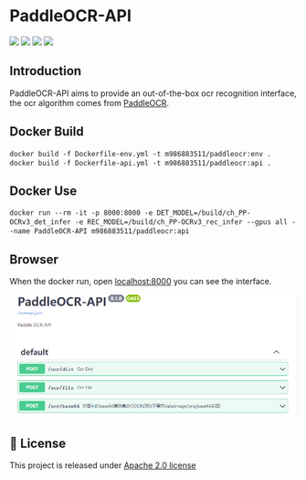 
# PaddleOCR-API
<p align="center">
<p align="left">
    <a href="./LICENSE"><img src="https://img.shields.io/badge/license-Apache%202-dfd.svg"></a>
    <a href=""><img src="https://img.shields.io/badge/python-3.7+-aff.svg"></a>
    <a href=""><img src="https://img.shields.io/badge/os-linux%2C%20win%2C%20mac-pink.svg"></a>
    <a href="https://github.com/PaddlePaddle/PaddleOCR/stargazers"><img src="https://img.shields.io/github/stars/m986883511/PaddleOCR-API?color=ccf"></a>
</p>

## Introduction

PaddleOCR-API aims to provide an out-of-the-box ocr recognition interface, the ocr algorithm comes from [PaddleOCR](https://github.com/PaddlePaddle/PaddleOCR).

## Docker Build
```shell
docker build -f Dockerfile-env.yml -t m986883511/paddleocr:env .
docker build -f Dockerfile-api.yml -t m986883511/paddleocr:api .
```

## Docker Use
```shell
docker run --rm -it -p 8000:8000 -e DET_MODEL=/build/ch_PP-OCRv3_det_infer -e REC_MODEL=/build/ch_PP-OCRv3_rec_infer --gpus all --name PaddleOCR-API m986883511/paddleocr:api
```

## Browser
When the docker run, open [localhost:8000](http://localhost:8000) you can see the interface.
<div align="center">
    <img src="./doc/paddleocr-api-view.png" width="800">
</div>


<a name="LICENSE"></a>
## 📄 License
This project is released under <a href="https://github.com/PaddlePaddle/PaddleOCR/blob/master/LICENSE">Apache 2.0 license</a>
